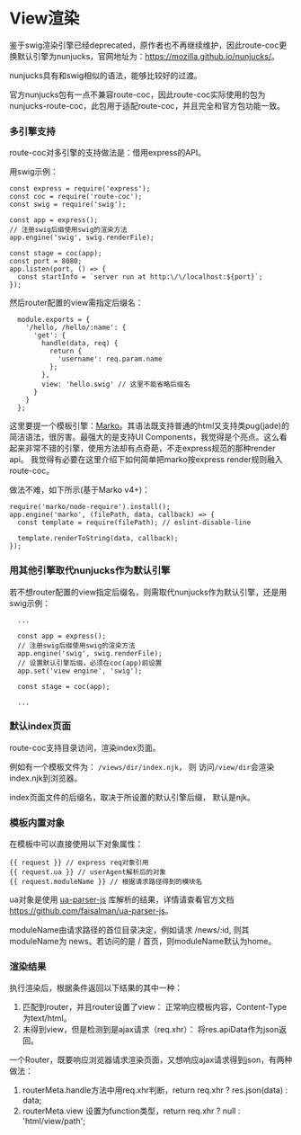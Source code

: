 # View渲染

鉴于swig渲染引擎已经deprecated，原作者也不再继续维护，因此route-coc更换默认引擎为nunjucks，官网地址为：<https://mozilla.github.io/nunjucks/>。

nunjucks具有和swig相似的语法，能够比较好的过渡。

官方nunjucks包有一点不兼容route-coc，因此route-coc实际使用的包为 nunjucks-route-coc，此包用于适配route-coc，并且完全和官方包功能一致。

### 多引擎支持

route-coc对多引擎的支持做法是：借用express的API。

用swig示例：
  ```
  const express = require('express');
  const coc = require('route-coc');
  const swig = require('swig');

  const app = express();
  // 注册swig后缀使用swig的渲染方法
  app.engine('swig', swig.renderFile);
  
  const stage = coc(app);
  const port = 8080;
  app.listen(port, () => {
    const startInfo = `server run at http:\/\/localhost:${port}`;
  });
  ```
  
然后router配置的view需指定后缀名：
```
  module.exports = {
    '/hello, /hello/:name': {
      'get': {
        handle(data, req) {
          return {
            'username': req.param.name
          };
        },
        view: 'hello.swig' // 这里不能省略后缀名
      }
    }
  };
```

这里要提一个模板引擎：[Marko](http://markojs.com/)。其语法既支持普通的html又支持类pug(jade)的简洁语法，很厉害。最强大的是支持UI Components，我觉得是个亮点。这么看起来非常不错的引擎，使用方法却有点奇葩，不走express规范的那种render api。
我觉得有必要在这里介绍下如何简单把marko按express render规则融入route-coc。

做法不难，如下所示(基于Marko v4+)：

```
require('marko/node-require').install();
app.engine('marko', (filePath, data, callback) => {
  const template = require(filePath); // eslint-disable-line

  template.renderToString(data, callback);
});
```

### 用其他引擎取代nunjucks作为默认引擎

若不想router配置的view指定后缀名，则需取代nunjucks作为默认引擎，还是用swig示例：
```
  ...
  
  const app = express();
  // 注册swig后缀使用swig的渲染方法
  app.engine('swig', swig.renderFile);
  // 设置默认引擎后缀，必须在coc(app)前设置
  app.set('view engine', 'swig');
  
  const stage = coc(app);
  
  ...
```

### 默认index页面

route-coc支持目录访问，渲染index页面。

例如有一个模板文件为： `/views/dir/index.njk`， 则 访问`/view/dir`会渲染index.njk到浏览器。

index页面文件的后缀名，取决于所设置的默认引擎后缀， 默认是njk。

### 模板内置对象
在模板中可以直接使用以下对象属性：

```
{{ request }} // express req对象引用
{{ request.ua }} // userAgent解析后的对象
{{ request.moduleName }} // 根据请求路径得到的模块名
```

ua对象是使用 [ua-parser-js](https://github.com/faisalman/ua-parser-js) 库解析的结果，详情请查看官方文档<https://github.com/faisalman/ua-parser-js>。

moduleName由请求路径的首位目录决定，例如请求 /news/:id, 则其moduleName为 news。若访问的是 / 首页，则moduleName默认为home。

### 渲染结果

执行渲染后，根据条件返回以下结果的其中一种：

1. 匹配到router，并且router设置了view： 正常响应模板内容，Content-Type为text/html。
2. 未得到view，但是检测到是ajax请求（req.xhr）： 将res.apiData作为json返回。

一个Router，既要响应浏览器请求渲染页面，又想响应ajax请求得到json，有两种做法：

1. routerMeta.handle方法中用req.xhr判断，return req.xhr ? res.json(data) : data;
2. routerMeta.view 设置为function类型，return req.xhr ? null : 'html/view/path';